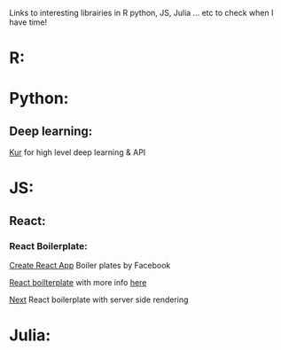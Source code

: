 Links to interesting librairies in R python, JS, Julia ... etc to check when I have time!
# R:

# Python:
## Deep learning:
[Kur](http://kur.deepgram.com/) for high level deep learning & API

# JS:
## React:
### React Boilerplate:
[Create React App](https://github.com/facebookincubator/create-react-app) Boiler plates by Facebook

[React boilterplate](http://reactboilerplate.com/) with more info [here](https://ponyfoo.com/articles/progressive-app-serviceworker)

[Next](https://zeit.co/blog/next) React boilerplate with server side rendering
# Julia:
